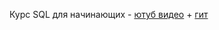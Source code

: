 
Курс SQL для начинающих - [ютуб видео](https://www.youtube.com/playlist?list=PLBheEHDcG7-k1Y_Uy04Dj2ylWhcfSfqoF) + [гит](https://github.com/s3d0y/postgres-course-ru/blob/master/01-Введение%20в%20SQL/04-Отношение%20один%20к%20одному.sql)
